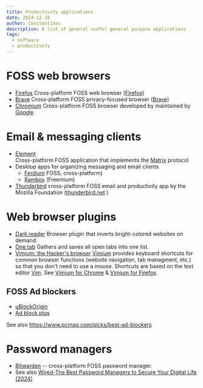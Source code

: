 ```yaml
---
title: Productivity applications
date: 2024-12-18
author: Constantinos
description: A list of general useful general purpose applications
tags:
  - software
  - productivity
---
```


# FOSS web browsers 
- [Firefox](Firefox) 
  Cross-platform FOSS web browser ([Firefox](https://www.mozilla.org/en-US/firefox/))
- [Brave](Brave) 
  Cross-platform FOSS privacy-focused browser ([Brave](https://brave.com/))
- [Chromium](Chromium)
  Cross-platform FOSS browser developed by maintained by [Google](Google). 
  
# Email & messaging clients 
- [Element](Additional/Element.md)  
  Cross-platform FOSS application that implements the [Matrix](Matrix) protocol 
- Desktop apps for organizing messaging and email clients 
	- [Ferdium](Ferdium.md) FOSS; cross-platform)
	- [Rambox](Rambox) (Freemium)
- [Thunderbird](Thunderbird) cross-platform FOSS email and productivity app by the Mozilla Foundation ([thunderbird.net](https://www.thunderbird.net/en-US/) ) 
# Web browser plugins
- [Dark reader](https://darkreader.org/)
  Browser plugin that inverts bright-colored websites on demand. 
- [One tab](https://www.one-tab.com/)
  Gathers and saves all open tabs into one list.  
- [Vimium: the Hacker's browser](Vimium)
  [Vimium](https://vimium.github.io/) provides keyboard shortcuts for common browser functions (website navigation, tab managment, etc.) so that you don't need to use a mouse. Shortcuts are based on the text editor [Vim](Vim). See [Vimium for Chrome](https://chromewebstore.google.com/detail/vimium/dbepggeogbaibhgnhhndojpepiihcmeb?hl=en) & [Vimium for Firefox](https://addons.mozilla.org/en-US/firefox/addon/vimium-ff/).
## FOSS Ad blockers 
- [uBlockOrigin](https://ublockorigin.com/)
- [Ad block plus](https://adblockplus.org/)

 See also https://www.pcmag.com/picks/best-ad-blockers
# Password managers 
- [Bitwarden](https://www.wired.com/story/best-password-managers/) -- cross-platform FOSS password manager. 
- See also [Wired-The Best Password Managers to Secure Your Digital Life (2024)](https://www.wired.com/story/best-password-managers/)